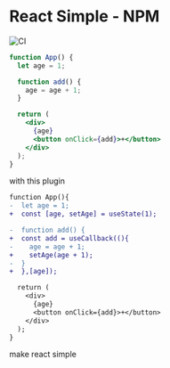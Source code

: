 # React Simple - NPM

![CI](https://github.com/MarvelSQ/react-simple/actions/workflows/CI.yml/badge.svg)

```jsx
function App() {
  let age = 1;

  function add() {
    age = age + 1;
  }

  return (
    <div>
      {age}
      <button onClick={add}>+</button>
    </div>
  );
}
```

with this plugin

```diff
function App(){
-  let age = 1;
+  const [age, setAge] = useState(1);

-  function add() {
+  const add = useCallback((){
-    age = age + 1;
+    setAge(age + 1);
-  }
+  },[age]);

  return (
    <div>
      {age}
      <button onClick={add}>+</button>
    </div>
  );
}
```

make react simple
